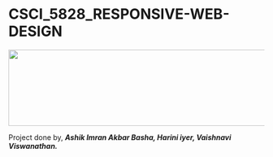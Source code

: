 # CSCI_5828_RESPONSIVE-WEB-DESIGN

<img src="https://cloud.githubusercontent.com/assets/14101008/11165529/0b8588aa-8acf-11e5-8f38-dfbac3545452.PNG" height="150" width="910"></img>

Project done by,
   <b><i> Ashik Imran Akbar Basha, Harini iyer, Vaishnavi Viswanathan. </i></b>
